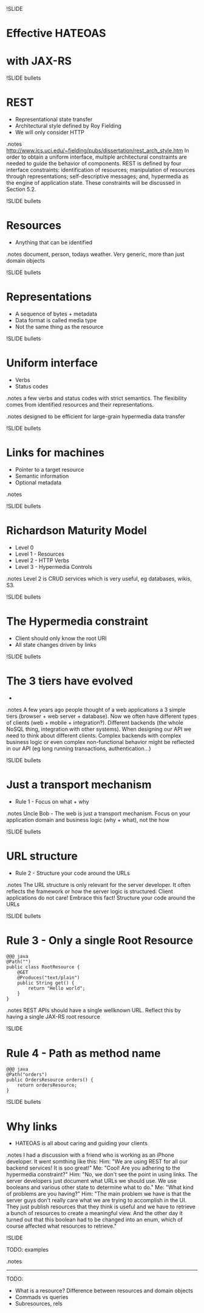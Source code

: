 !SLIDE 
# Effective HATEOAS #
# with JAX-RS #

!SLIDE bullets
# REST #

* Representational state transfer
* Architectural style defined by Roy Fielding
* We will only consider HTTP

.notes 
http://www.ics.uci.edu/~fielding/pubs/dissertation/rest_arch_style.htm
In order to obtain a uniform interface, multiple architectural constraints are needed to guide the behavior of components. REST is defined by four interface constraints: identification of resources; manipulation of resources through representations; self-descriptive messages; and, hypermedia as the engine of application state. These constraints will be discussed in Section 5.2.

!SLIDE bullets
# Resources #

* Anything that can be identified

.notes document, person, todays weather. Very generic, more than just domain objects

!SLIDE bullets
# Representations #

* A sequence of bytes + metadata
* Data format is called media type
* Not the same thing as the resource

!SLIDE bullets
# Uniform interface #

* Verbs
* Status codes

.notes a few verbs and status codes with strict semantics. The flexibility comes from identified resources and their representations.
 
.notes designed to be efficient for large-grain hypermedia data transfer

!SLIDE bullets
# Links for machines #

* Pointer to a target resource
* Semantic information
* Optional metadata

.notes

!SLIDE bullets
# Richardson Maturity Model #

* Level 0
* Level 1 - Resources
* Level 2 - HTTP Verbs
* Level 3 - Hypermedia Controls

.notes Level 2 is CRUD services which is very useful, eg databases, wikis, S3. 

!SLIDE bullets
# The Hypermedia constraint #

* Client should only know the root URI
* All state changes driven by links

!SLIDE bullets
# The 3 tiers have evolved #

* 

.notes A few years ago people thought of a web applications a 3 simple tiers (browser + web server + database). Now we often have different types of clients (web + mobile + integration?). Different backends (the whole NoSQL thing, integration with other systems). 
When designing our API we need to think about different clients. Complex backends with complex business logic or even complex non-functional behavior might be reflected in our API (eg long running transactions, authentication...)


!SLIDE bullets
# Just a transport mechanism #

* Rule 1 - Focus on what + why

.notes Uncle Bob - The web is just a transport mechanism. Focus on your application domain and business logic (why + what), not the how

!SLIDE bullets
# URL structure #

* Rule 2 - Structure your code around the URLs

.notes The URL structure is only relevant for the server developer. It often reflects the framework or how the server logic is structured. Client applications do not care!
Embrace this fact! Structure your code around the URLs


!SLIDE bullets
# Rule 3 - Only a single Root Resource #

    @@@ java
    @Path("")
    public class RootResource {
        @GET 
        @Produces("text/plain")
        public String get() {
            return "Hello world";
        }
    }

.notes REST APIs should have a single wellknown URL. Reflect this by having a single JAX-RS root resource

!SLIDE
# Rule 4 - Path as method name #

    @@@ java
    @Path("orders")
    public OrdersResource orders() {
        return ordersResource;
    }

!SLIDE bullets
# Why links #

* HATEOAS is all about caring and guiding your clients

.notes I had a discussion with a friend who is working as an iPhone developer. It went somthing like this:
Him: "We are using REST for all our backend services! It is soo great!" 
Me: "Cool! Are you adhering to the hypermedia constraint?"
Him: "No, we don't see the point in using links. The server developers just document what URLs we should use. We use booleans and various other state to determine what to do."
Me: "What kind of problems are you having?"
Him: "The main problem we have is that the server guys don't really care what we are trying to accomplish in the UI. They just publish resources that they think is useful and we have to retrieve a bunch of resources to create a meaningful view. And the other day it turned out that this boolean had to be changed into an enum, which of course affected what resources to retrieve."


!SLIDE

TODO: examples

.notes 

------------------------------

TODO:
* What is a resource? Difference between resources and domain objects
* Commads vs queries
* Subresources, rels
